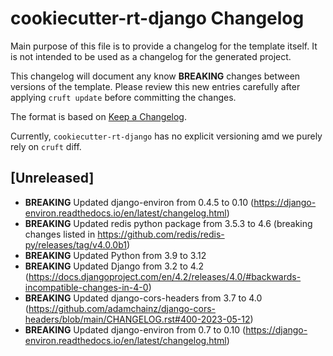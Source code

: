 # cookiecutter-rt-django Changelog

Main purpose of this file is to provide a changelog for the template itself.
It is not intended to be used as a changelog for the generated project.

This changelog will document any know **BREAKING** changes between versions of the template.
Please review this new entries carefully after applying `cruft update` before committing the changes.

The format is based on [Keep a Changelog](https://keepachangelog.com/en/1.0.0/).

Currently, `cookiecutter-rt-django` has no explicit versioning amd we purely rely on `cruft` diff.

## [Unreleased]

* **BREAKING** Updated django-environ from 0.4.5 to 0.10 (https://django-environ.readthedocs.io/en/latest/changelog.html)
* **BREAKING** Updated redis python package from 3.5.3 to 4.6 (breaking changes listed in https://github.com/redis/redis-py/releases/tag/v4.0.0b1)
* **BREAKING** Updated Python from 3.9 to 3.12
* **BREAKING** Updated Django from 3.2 to 4.2 (https://docs.djangoproject.com/en/4.2/releases/4.0/#backwards-incompatible-changes-in-4-0)
* **BREAKING** Updated django-cors-headers from 3.7 to 4.0 (https://github.com/adamchainz/django-cors-headers/blob/main/CHANGELOG.rst#400-2023-05-12)
* **BREAKING** Updated django-environ from 0.7 to 0.10 (https://django-environ.readthedocs.io/en/latest/changelog.html)

